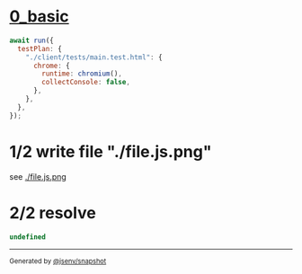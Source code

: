 # [0_basic](../../coverage_chromium_v8.test.mjs#L42)

```js
await run({
  testPlan: {
    "./client/tests/main.test.html": {
      chrome: {
        runtime: chromium(),
        collectConsole: false,
      },
    },
  },
});
```

# 1/2 write file "./file.js.png"

see [./file.js.png](./file.js.png)

# 2/2 resolve

```js
undefined
```
---

<sub>
  Generated by <a href="https://github.com/jsenv/core/tree/main/packages/independent/snapshot">@jsenv/snapshot</a>
</sub>